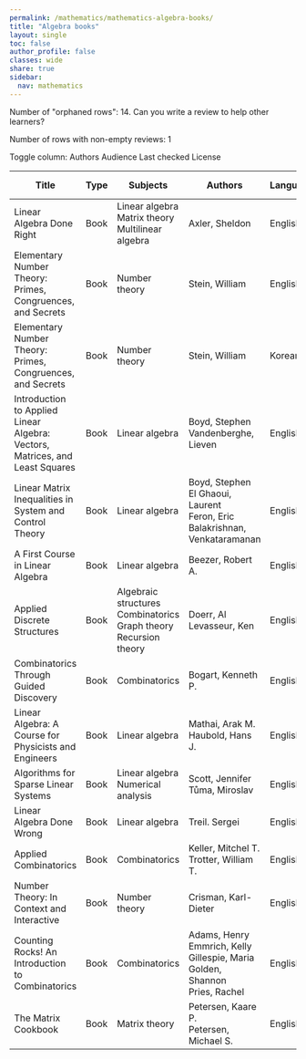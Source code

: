```yaml
---
permalink: /mathematics/mathematics-algebra-books/
title: "Algebra books"
layout: single
toc: false
author_profile: false
classes: wide
share: true
sidebar:
  nav: mathematics
---
```


Number of "orphaned rows": 14. Can you write a review to help other learners?

Number of rows with non-empty reviews: 1

<div class="table_cols_toggles">
Toggle column: <a class="toggle-vis btn btn--danger" data-column="3">Authors</a> <a class="toggle-vis btn btn--danger" data-column="5">Audience</a> <a class="toggle-vis btn btn--danger" data-column="8">Last checked</a> <a class="toggle-vis btn btn--danger" data-column="9">License</a>
</div>
<table class="display" style="width:100%">
<thead>
<tr>
    <th>Title</th>
    <th>Type</th>
    <th>Subjects</th>
    <th>Authors</th>
    <th>Language</th>
    <th>Audience</th>
    <th>Reviews</th>
    <th>URLs</th>
    <th>Last checked</th>
    <th>License</th>
</tr>
</thead>
<tbody>
<tr>
    <td>Linear Algebra Done Right</td>
    <td>Book</td>
    <td>Linear algebra<br>Matrix theory<br>Multilinear algebra</td>
    <td>Axler, Sheldon</td>
    <td>English</td>
    <td>Undergrad</td>
    <td><a href="https://cfknow.github.io/review/Linear-Algebra-Done-Right/" target="_blank">2023-11</a></td>
    <td><a href="https://link.springer.com/content/pdf/10.1007/978-3-031-41026-0.pdf" target="_blank">PDF</a><br><a href="https://linear.axler.net/" target="_blank">Site</a><br><a href="https://link.springer.com/book/10.1007/978-3-031-41026-0" target="_blank">Site</a></td>
    <td>2023-11-06</td>
    <td>CC BY-NC 4.0 DEED</td>
</tr>
<tr>
    <td>Elementary Number Theory: Primes, Congruences, and Secrets</td>
    <td>Book</td>
    <td>Number theory</td>
    <td>Stein, William</td>
    <td>English</td>
    <td>Undergrad</td>
    <td></td>
    <td><a href="https://wstein.org/ent/ent.pdf" target="_blank">PDF</a><br><a href="https://github.com/williamstein/ent" target="_blank">Res</a><br><a href="https://wstein.org/ent/" target="_blank">Site</a></td>
    <td>2023-11-11</td>
    <td></td>
</tr>
<tr>
    <td>Elementary Number Theory: Primes, Congruences, and Secrets</td>
    <td>Book</td>
    <td>Number theory</td>
    <td>Stein, William</td>
    <td>Korean</td>
    <td>Undergrad</td>
    <td></td>
    <td><a href="https://wstein.org/ent/ent_ko.pdf" target="_blank">PDF</a><br><a href="https://wstein.org/ent/" target="_blank">Site</a></td>
    <td>2023-11-11</td>
    <td></td>
</tr>
<tr>
    <td>Introduction to Applied Linear Algebra: Vectors, Matrices, and Least Squares</td>
    <td>Book</td>
    <td>Linear algebra</td>
    <td>Boyd, Stephen<br>Vandenberghe, Lieven </td>
    <td>English</td>
    <td>Undergrad</td>
    <td></td>
    <td><a href="https://web.stanford.edu/~boyd/vmls/vmls.pdf" target="_blank">PDF</a><br><a href="https://www.youtube.com/playlist?list=PLoROMvodv4rMz-WbFQtNUsUElIh2cPmN9" target="_blank">Videos</a><br><a href="https://web.stanford.edu/~boyd/vmls/" target="_blank">Site</a></td>
    <td>2023-11-26</td>
    <td></td>
</tr>
<tr>
    <td>Linear Matrix Inequalities in System and Control Theory</td>
    <td>Book</td>
    <td>Linear algebra</td>
    <td>Boyd, Stephen<br>El Ghaoui, Laurent<br>Feron, Eric<br>Balakrishnan, Venkataramanan</td>
    <td>English</td>
    <td>Undergrad</td>
    <td></td>
    <td><a href="https://web.stanford.edu/~boyd/lmibook/lmibook.pdf" target="_blank">PDF</a><br><a href="https://web.stanford.edu/~boyd/lmibook/" target="_blank">Site</a></td>
    <td>2023-11-26</td>
    <td></td>
</tr>
<tr>
    <td>A First Course in Linear Algebra</td>
    <td>Book</td>
    <td>Linear algebra</td>
    <td>Beezer, Robert A. </td>
    <td>English</td>
    <td>Undergrad</td>
    <td></td>
    <td><a href="http://linear.pugetsound.edu/download/fcla-3.50-print.pdf" target="_blank">PDF</a><br><a href="http://linear.pugetsound.edu/html/fcla.html" target="_blank">Web</a><br><a href="http://linear.pugetsound.edu/" target="_blank">Site</a></td>
    <td>2023-12-09</td>
    <td>GNU Free Documentation License</td>
</tr>
<tr>
    <td>Applied Discrete Structures</td>
    <td>Book</td>
    <td>Algebraic structures<br>Combinatorics<br>Graph theory<br>Recursion theory</td>
    <td>Doerr, Al<br>Levasseur, Ken</td>
    <td>English</td>
    <td>Undergrad</td>
    <td></td>
    <td><a href="http://discretemath.org/ads-latex/ads.pdf" target="_blank">PDF</a><br><a href="https://discretemath.org/ads/index-ads.html" target="_blank">Web</a><br><a href="https://github.com/klevasseur/ads" target="_blank">Sources</a><br><a href="https://discretemath.org/" target="_blank">Site</a></td>
    <td>2023-12-09</td>
    <td>CC BY-NC-SA 3.0 DEED</td>
</tr>
<tr>
    <td>Combinatorics Through Guided Discovery</td>
    <td>Book</td>
    <td>Combinatorics</td>
    <td>Bogart, Kenneth P.</td>
    <td>English</td>
    <td>Undergrad</td>
    <td></td>
    <td><a href="https://bogart.openmathbooks.org/pdf/ctgd.pdf" target="_blank">PDF</a><br><a href="https://bogart.openmathbooks.org/ctgd/ctgd.html" target="_blank">Web</a><br><a href="https://math.dartmouth.edu/news-resources/electronic/kpbogart/" target="_blank">Site</a></td>
    <td>2023-12-09</td>
    <td>GNU Free Documentation License</td>
</tr>
<tr>
    <td>Linear Algebra: A Course for Physicists and Engineers</td>
    <td>Book</td>
    <td>Linear algebra</td>
    <td>Mathai, Arak M.<br>Haubold, Hans J.</td>
    <td>English</td>
    <td>Undergrad</td>
    <td></td>
    <td><a href="https://www.degruyter.com/document/doi/10.1515/9783110562507/pdf" target="_blank">PDF</a><br><a href="https://www.degruyter.com/document/doi/10.1515/9783110562507/epub" target="_blank">EPUB</a><br><a href="https://www.degruyter.com/document/doi/10.1515/9783110562507/html" target="_blank">Site</a></td>
    <td>2023-12-11</td>
    <td>CC BY-NC-ND 4.0 DEED</td>
</tr>
<tr>
    <td>Algorithms for Sparse Linear Systems</td>
    <td>Book</td>
    <td>Linear algebra<br>Numerical analysis</td>
    <td>Scott, Jennifer<br>Tůma, Miroslav</td>
    <td>English</td>
    <td>Undergrad</td>
    <td></td>
    <td><a href="https://link.springer.com/content/pdf/10.1007/978-3-031-25820-6.pdf" target="_blank">PDF</a><br><a href="https://link.springer.com/download/epub/10.1007/978-3-031-25820-6.epub" target="_blank">EPUB</a><br><a href="https://link.springer.com/book/10.1007/978-3-031-25820-6" target="_blank">Site</a></td>
    <td>2023-12-22</td>
    <td>CC BY 4.0 DEED</td>
</tr>
<tr>
    <td>Linear Algebra Done Wrong</td>
    <td>Book</td>
    <td>Linear algebra</td>
    <td>Treil. Sergei</td>
    <td>English</td>
    <td>Undergrad</td>
    <td></td>
    <td><a href="https://www.math.brown.edu/~treil/papers/LADW/LADW_2021_01-11.pdf" target="_blank">PDF</a><br><a href="https://sites.google.com/a/brown.edu/sergei-treil-homepage/linear-algebra-done-wrong" target="_blank">Site</a></td>
    <td>2023-12-22</td>
    <td>CC BY-NC-ND 3.0 DEED</td>
</tr>
<tr>
    <td>Applied Combinatorics</td>
    <td>Book</td>
    <td>Combinatorics</td>
    <td>Keller, Mitchel T.<br>Trotter, William T.</td>
    <td>English</td>
    <td>Undergrad</td>
    <td></td>
    <td><a href="https://www.appliedcombinatorics.org/book/app-comb.html" target="_blank">Web</a><br><a href="https://www.appliedcombinatorics.org/appcomb/" target="_blank">Site</a></td>
    <td>2023-12-22</td>
    <td>CC BY-SA 4.0 DEED</td>
</tr>
<tr>
    <td>Number Theory: In Context and Interactive</td>
    <td>Book</td>
    <td>Number theory</td>
    <td>Crisman, Karl-Dieter </td>
    <td>English</td>
    <td>Undergrad</td>
    <td></td>
    <td><a href="https://math.gordon.edu/ntic/ntic/frontmatter-1.html" target="_blank">Web</a><br><a href="https://math.gordon.edu/ntic/" target="_blank">Site</a></td>
    <td>2023-12-22</td>
    <td>CC BY-ND 4.0 DEED</td>
</tr>
<tr>
    <td>Counting Rocks! An Introduction to Combinatorics</td>
    <td>Book</td>
    <td>Combinatorics</td>
    <td>Adams, Henry<br>Emmrich, Kelly<br>Gillespie, Maria<br>Golden, Shannon<br>Pries, Rachel</td>
    <td>English</td>
    <td>Undergrad</td>
    <td></td>
    <td><a href="https://www.mathematicalgemstones.com/maria/OER/CountingRocks-Nov2023.pdf" target="_blank">PDF</a><br><a href="https://www.youtube.com/playlist?list=PL5J6K3znOvOmzBUoxlk-W0N4j7L1Y9yfW" target="_blank">Videos</a><br><a href="https://www.mathematicalgemstones.com/maria/OER.php" target="_blank">Site</a></td>
    <td>2023-12-22</td>
    <td>CC BY 4.0 DEED</td>
</tr>
<tr>
    <td>The Matrix Cookbook</td>
    <td>Book</td>
    <td>Matrix theory</td>
    <td>Petersen, Kaare P.<br>Petersen, Michael S.</td>
    <td>English</td>
    <td>Undergrad</td>
    <td></td>
    <td><a href="https://www.math.uwaterloo.ca/~hwolkowi/matrixcookbook.pdf" target="_blank">PDF</a></td>
    <td>2024-01-02</td>
    <td></td>
</tr>
<tfoot>
<tr>
    <td></td>
    <td></td>
    <td></td>
    <td></td>
    <td></td>
    <td></td>
    <td></td>
    <td></td>
    <td></td>
    <td></td>
</tr>
</tfoot>
